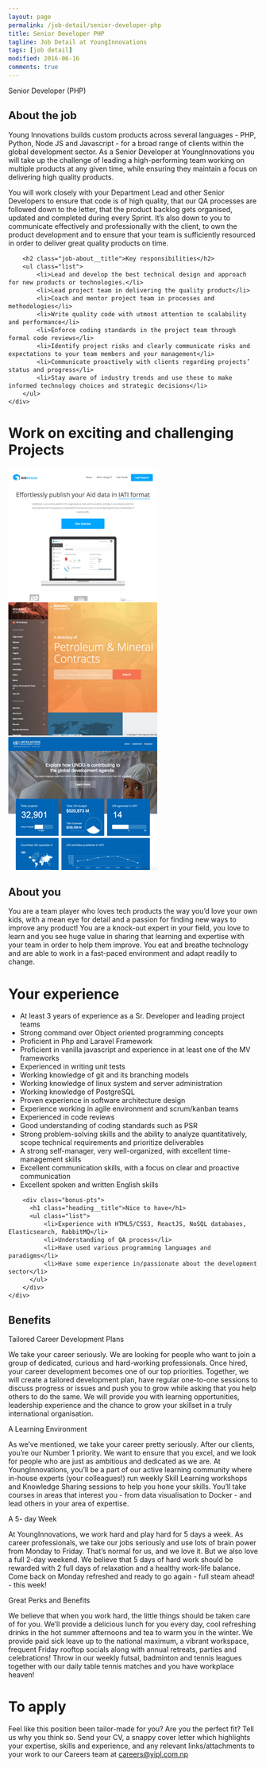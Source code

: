 ```yaml
---
layout: page
permalink: /job-detail/senior-developer-php
title: Senior Developer PHP
tagline: Job Detail at YoungInnovations
tags: [job detail]
modified: 2016-06-16
comments: true
---
```


<div class="job-teaser">
    <div class="job-teaser__hero-content wrap-960">    
        <div class="job-teaser__img-circle senior-developer-php"></div>
        <span class="hero-content__description">Senior Developer (PHP)</span>
    </div>    
</div>

<div class="job-about">
    <div class="wrap-620">
        <h2 class="job-about__title">About the job</h2>
        <div class="job-about__description">
             <p>Young Innovations builds custom products across several languages - PHP, Python, Node JS and Javascript - for a broad range of clients within the global development sector. As a Senior Developer at YoungInnovations you will take up the challenge of leading a high-performing team working on multiple products at any given time, while ensuring they maintain a focus on delivering high quality products.</p>
             <p>You will work closely with your Department Lead and other Senior Developers to ensure that code is of high quality, that our QA processes are followed down to the letter,  that the product backlog gets organised, updated and completed during every Sprint. It’s also down to you to communicate effectively and professionally with the client, to own the product development and to ensure that your team is sufficiently resourced in order to deliver great quality products on time.</p>
        </div>
        
        <h2 class="job-about__title">Key responsibilities</h2>
        <ul class="list">
            <li>Lead and develop the best technical design and approach for new products or technologies.</li>
            <li>Lead project team in delivering the quality product</li>
            <li>Coach and mentor project team in processes and methodologies</li>
            <li>Write quality code with utmost attention to scalability and performance</li>
            <li>Enforce coding standards in the project team through formal code reviews</li>
            <li>Identify project risks and clearly communicate risks and expectations to your team members and your management</li>
            <li>Communicate proactively with clients regarding projects’ status and progress</li>
            <li>Stay aware of industry trends and use these to make informed technology choices and strategic decisions</li>
        </ul>
    </div>
</div>

<div class="work-fun">
    <div class="wrap-960">
        <h1 class="career-title">Work on exciting and challenging Projects </h1>
        <div class="work-fun-wrapper">
            <div class="work-fun-wrapper__list">
                <a href="http://aidstream.org/" title="Aidstream">
                    <img src="/images/career/ic_aidstream_shot.jpg" alt="Aidstream" />   
                </a>     
            </div>
            <div class="work-fun-wrapper__list">
                <a href="http://www.resourcecontracts.org/" title="Resource Contracts">
                    <img src="/images/career/ic_nrgi_shot.jpg" alt="Resource Contracts">    
                </a>                            
            </div>
            <div class="work-fun-wrapper__list">
                <a href="http://open.undg.org/" title="UN Transparency Portal">
                    <img src="/images/career/ic_undg_shot.jpg" alt="UN Transparency portal" >   
                </a>             
            </div>
        </div>
    </div>
</div>

<div class="job-about__you">
    <div class="wrap-620">
        <h2 class="job-about__title">About you</h2>
        <div class="job-about__description">
             <p>You are a team player who loves tech products the way you’d love your own kids, with a mean eye for detail and a passion for finding new ways to improve any product! You are a knock-out expert in your field, you love to learn and you see huge value in sharing that learning and expertise with your team in order to help them improve. You eat and breathe technology and are able to work in a fast-paced environment and adapt readily to change.</p>
        </div> 
        <div class="requirements">
            <h1 class="heading__title">Your experience</h1>
            <ul class="list">
                <li>At least 3 years of experience as a Sr. Developer and leading project teams</li>
                <li>Strong command over Object oriented programming concepts</li>
                <li>Proficient in Php and Laravel Framework</li>
                <li>Proficient in vanilla javascript and experience in at least one of the MV frameworks</li>
                <li>Experienced in writing unit tests</li>
                <li>Working knowledge of git and its branching models</li>
                <li>Working knowledge of linux system and server administration</li>
                <li>Working knowledge of PostgreSQL</li>
                <li>Proven experience in software architecture design</li>
                <li>Experience working in agile environment and scrum/kanban teams</li>
                <li>Experienced in code reviews</li>
                <li>Good understanding of coding standards such as PSR</li>
                <li>Strong problem-solving skills and the ability to analyze quantitatively, scope technical requirements and prioritize deliverables</li>
                <li>A strong self-manager, very well-organized, with excellent time-management skills</li>
                <li>Excellent communication skills, with a focus on clear and proactive communication</li>
                <li>Excellent spoken and written English skills</li>
            </ul>            
        </div>                   
        
        <div class="bonus-pts">
          <h1 class="heading__title">Nice to have</h1>
          <ul class="list">
              <li>Experience with HTML5/CSS3, ReactJS, NoSQL databases, Elasticsearch, RabbitMQ</li>
              <li>Understanding of QA process</li>
              <li>Have used various programming languages and paradigms</li>
              <li>Have some experience in/passionate about the development sector</li>             
          </ul>
        </div>
    </div>  
</div>  
<div class="career-benefits">
    <div class="wrap-960">
        <h2 class="career-title">Benefits</h2>
        <div class="benefits-wrap clearfix">
            <div class="benefits-wrap__list">
                <div class="benefits-wrap__list-content">
                    <span class="benefits-wrap-title">Tailored Career Development Plans</span>
                    <p>We take your career seriously. We are looking for people who want to join a group of dedicated, curious and hard-working professionals. Once hired, your career development becomes one of our top priorities. Together, we will create a tailored development plan, have regular one-to-one sessions to discuss progress or issues and push you to grow while asking that you help others to do the same. We will provide you with learning opportunities, leadership experience and the chance to grow your skillset in a truly international organisation. </p>    
                </div>    
            </div>
            <div class="benefits-wrap__list">
                <div class="benefits-wrap__list-content">
                    <span class="benefits-wrap-title">A Learning Environment</span>
                    <p>As we’ve mentioned, we take your career pretty seriously. After our clients, you’re our Number 1 priority. We want to ensure that you excel, and we look for people who are just as ambitious and dedicated as we are. At YoungInnovations, you’ll be a part of our active learning community where in-house experts (your colleagues!) run weekly  Skill Learning workshops and Knowledge Sharing sessions to help you hone your skills. You’ll take courses in areas that interest you - from data visualisation to Docker - and lead others in your area of expertise.</p>    
                </div>    
            </div>
            <div class="benefits-wrap__list">
                <div class="benefits-wrap__list-content">
                    <span class="benefits-wrap-title">A 5- day Week</span>
                    <p>At YoungInnovations, we work hard and play hard for 5 days a week. As career professionals, we take our jobs seriously and use lots of brain power from Monday to Friday. That’s normal for us, and we love it. But we also love a full 2-day weekend. We believe that 5 days of hard work should be rewarded with 2 full days of relaxation and a healthy work-life balance. Come back on Monday refreshed and ready to go again - full steam ahead! - this week!</p>    
                </div>    
            </div>
            <div class="benefits-wrap__list">
                <div class="benefits-wrap__list-content">
                    <span class="benefits-wrap-title">Great Perks and Benefits</span>
                    <p>We believe that when you work hard, the little things should be taken care of for you. We’ll provide a delicious lunch for you every day, cool refreshing drinks in the hot summer afternoons and tea to warm you in the winter.  We provide paid sick leave up to the national maximum, a vibrant workspace, frequent Friday rooftop socials along with annual retreats, parties and celebrations!  Throw in our weekly futsal, badminton and tennis leagues together with our daily table tennis matches and you have workplace heaven!</p>    
                </div>    
            </div>            
        </div>
    </div>    
</div>

<div class="job-apply wrap-620">
    <h1 class="heading__title">To apply</h1>
    <p class="survey">Feel like this position been tailor-made for you? Are you the perfect fit? Tell us why you think so. Send your CV, a snappy cover letter which highlights your expertise, skills and experience, and any relevant links/attachments to your work to our Careers team at <a href="mailto:careers@yipl.com.np">careers@yipl.com.np</a>
</div>